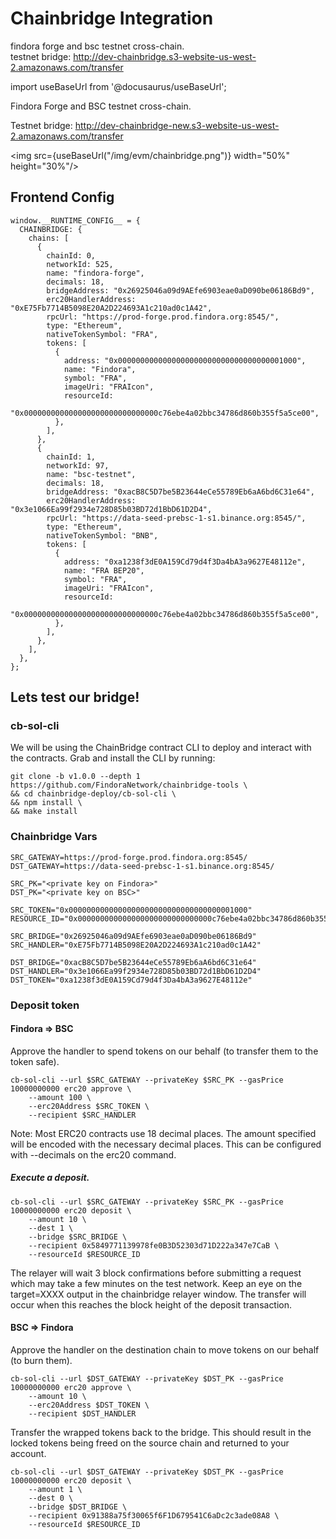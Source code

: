 # Chainbridge Integration
findora forge and bsc testnet cross-chain.  
testnet bridge: http://dev-chainbridge.s3-website-us-west-2.amazonaws.com/transfer

import useBaseUrl from '@docusaurus/useBaseUrl';

Findora Forge and BSC testnet cross-chain.  

Testnet bridge: http://dev-chainbridge-new.s3-website-us-west-2.amazonaws.com/transfer

<img src={useBaseUrl("/img/evm/chainbridge.png")} width="50%" height="30%"/>

## Frontend Config
```
window.__RUNTIME_CONFIG__ = {
  CHAINBRIDGE: {
    chains: [
      {
        chainId: 0,
        networkId: 525,
        name: "findora-forge",
        decimals: 18,
        bridgeAddress: "0x26925046a09d9AEfe6903eae0aD090be06186Bd9",
        erc20HandlerAddress: "0xE75Fb7714B5098E20A2D224693A1c210ad0c1A42",
        rpcUrl: "https://prod-forge.prod.findora.org:8545/",
        type: "Ethereum",
        nativeTokenSymbol: "FRA",
        tokens: [
          {
            address: "0x0000000000000000000000000000000000001000",
            name: "Findora",
            symbol: "FRA",
            imageUri: "FRAIcon",
            resourceId:
            "0x000000000000000000000000000000c76ebe4a02bbc34786d860b355f5a5ce00",
          },
        ],
      },
      {
        chainId: 1,
        networkId: 97,
        name: "bsc-testnet",
        decimals: 18,
        bridgeAddress: "0xacB8C5D7be5B23644eCe55789Eb6aA6bd6C31e64",
        erc20HandlerAddress: "0x3e1066Ea99f2934e728D85b03BD72d1BbD61D2D4",
        rpcUrl: "https://data-seed-prebsc-1-s1.binance.org:8545/",
        type: "Ethereum",
        nativeTokenSymbol: "BNB",
        tokens: [
          {
            address: "0xa1238f3dE0A159Cd79d4f3Da4bA3a9627E48112e",
            name: "FRA BEP20",
            symbol: "FRA",
            imageUri: "FRAIcon",
            resourceId:
            "0x000000000000000000000000000000c76ebe4a02bbc34786d860b355f5a5ce00",
          },
        ],
      },
    ],
  },
};
```

## Lets test our bridge!

### cb-sol-cli
We will be using the ChainBridge contract CLI to deploy and interact with the contracts. Grab and install the CLI by running:
```
git clone -b v1.0.0 --depth 1 https://github.com/FindoraNetwork/chainbridge-tools \
&& cd chainbridge-deploy/cb-sol-cli \
&& npm install \
&& make install
```

### Chainbridge Vars
```
SRC_GATEWAY=https://prod-forge.prod.findora.org:8545/
DST_GATEWAY=https://data-seed-prebsc-1-s1.binance.org:8545/

SRC_PK="<private key on Findora>"
DST_PK="<private key on BSC>"

SRC_TOKEN="0x0000000000000000000000000000000000001000"
RESOURCE_ID="0x000000000000000000000000000000c76ebe4a02bbc34786d860b355f5a5ce00"

SRC_BRIDGE="0x26925046a09d9AEfe6903eae0aD090be06186Bd9"
SRC_HANDLER="0xE75Fb7714B5098E20A2D224693A1c210ad0c1A42"

DST_BRIDGE="0xacB8C5D7be5B23644eCe55789Eb6aA6bd6C31e64"
DST_HANDLER="0x3e1066Ea99f2934e728D85b03BD72d1BbD61D2D4"
DST_TOKEN="0xa1238f3dE0A159Cd79d4f3Da4bA3a9627E48112e"
```

### Deposit token
#### Findora => BSC
Approve the handler to spend tokens on our behalf (to transfer them to the token safe).

```
cb-sol-cli --url $SRC_GATEWAY --privateKey $SRC_PK --gasPrice 10000000000 erc20 approve \
    --amount 100 \
    --erc20Address $SRC_TOKEN \
    --recipient $SRC_HANDLER
```
Note: Most ERC20 contracts use 18 decimal places. The amount specified will be encoded with the necessary decimal places. This can be configured with --decimals on the erc20 command.

##### Execute a deposit.
```
cb-sol-cli --url $SRC_GATEWAY --privateKey $SRC_PK --gasPrice 10000000000 erc20 deposit \
    --amount 10 \
    --dest 1 \
    --bridge $SRC_BRIDGE \
    --recipient 0x5849771139978fe0B3D52303d71D222a347e7CaB \
    --resourceId $RESOURCE_ID
```
The relayer will wait 3 block confirmations before submitting a request which may take a few minutes on the test network. Keep an eye on the target=XXXX output in the chainbridge relayer window.
The transfer will occur when this reaches the block height of the deposit transaction.

#### BSC => Findora

Approve the handler on the destination chain to move tokens on our behalf (to burn them).
```
cb-sol-cli --url $DST_GATEWAY --privateKey $DST_PK --gasPrice 10000000000 erc20 approve \
    --amount 10 \
    --erc20Address $DST_TOKEN \
    --recipient $DST_HANDLER
```
Transfer the wrapped tokens back to the bridge. This should result in the locked tokens being freed on the source chain and returned to your account.
```
cb-sol-cli --url $DST_GATEWAY --privateKey $DST_PK --gasPrice 10000000000 erc20 deposit \
    --amount 1 \
    --dest 0 \
    --bridge $DST_BRIDGE \
    --recipient 0x91388a75f30065f6F1D679541C6aDc2c3ade08A8 \
    --resourceId $RESOURCE_ID
```
